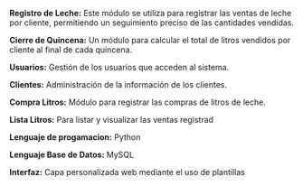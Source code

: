 **Registro de Leche:** Este módulo se utiliza para registrar las ventas de leche por cliente, permitiendo un seguimiento preciso de las cantidades vendidas.

**Cierre de Quincena:** Un módulo para calcular el total de litros vendidos por cliente al final de cada quincena.

**Usuarios:** Gestión de los usuarios que acceden al sistema.

**Clientes:** Administración de la información de los clientes.

**Compra Litros:** Módulo para registrar las compras de litros de leche.

**Lista Litros:** Para listar y visualizar las ventas registrad

**Lenguaje de progamacion:** Python

**Lenguaje Base de Datos:** MySQL

**Interfaz:** Capa personalizada web mediante el uso de plantillas

